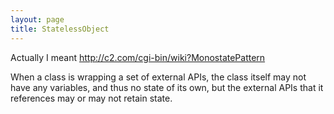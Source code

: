 ```yaml
---
layout: page
title: StatelessObject
---
```


Actually I meant  http://c2.com/cgi-bin/wiki?MonostatePattern

When a class is wrapping a set of external APIs, the class itself may not have any variables, and thus no state of its own, but the external APIs that it references may or may not retain state.

